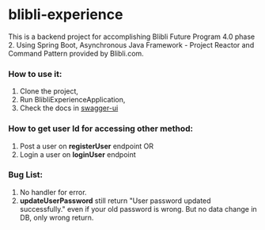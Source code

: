 # blibli-experience

This is a backend project for accomplishing Blibli Future Program 4.0 phase 2. Using Spring Boot, Asynchronous Java Framework - 
  Project Reactor and Command Pattern provided by Blibli.com. 

### How to use it:
1. Clone the project,
2. Run BlibliExperienceApplication,
3. Check the docs in [swagger-ui](http://localhost:8080/experience/swagger-ui.html#)

### How to get user Id for accessing other method:
1. Post a user on **registerUser** endpoint
OR
2. Login a user on **loginUser** endpoint

### Bug List:
1. No handler for error.
2. **updateUserPassword** still return "User password updated successfully." even if your old password is wrong. 
  But no data change in DB, only wrong return.
